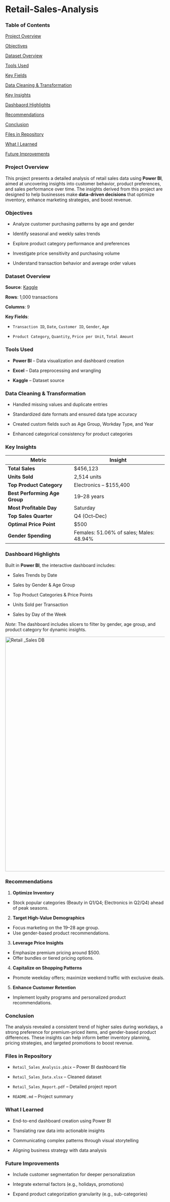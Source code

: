 # Retail-Sales-Analysis

### Table of Contents
[Project Overview](#project-overview)

[Objectives](#objectives)

[Dataset Overview](#dataset-overview)

[Tools Used](#tools-used)

[Key Fields](#key-fields)

[Data Cleaning & Transformation](#data-cleaning--transformation)

[Key Insights](#key-insights)

[Dashbaord Highlights](#dashboard-highlights)

[Recommendations](#recommendations)

[Conclusion](#conclusion)

[Files in Repository](#files-in-repository)

[What I Learned](#what-i-learned)

[Future Improvements](#future-improvements)


### Project Overview
This project presents a detailed analysis of retail sales data using **Power BI**, aimed at uncovering insights into customer behavior, product preferences, and sales performance over time. The insights derived from this project are designed to help businesses make **data-driven decisions** that optimize inventory, enhance marketing strategies, and boost revenue.


### Objectives
- Analyze customer purchasing patterns by age and gender

- Identify seasonal and weekly sales trends

- Explore product category performance and preferences

- Investigate price sensitivity and purchasing volume

- Understand transaction behavior and average order values


### Dataset Overview
**Source**: [Kaggle](https://www.kaggle.com/datasets/mohammadtalib786/retail-sales-dataset)

**Rows**: 1,000 transactions

**Columns**: 9


**Key Fields**:
- `Transaction ID`, `Date`, `Customer ID`, `Gender`, `Age`

- `Product Category`, `Quantity`, `Price per Unit`, `Total Amount`


### Tools Used
- **Power BI** – Data visualization and dashboard creation

- **Excel** – Data preprocessing and wrangling

- **Kaggle** – Dataset source


### Data Cleaning & Transformation
- Handled missing values and duplicate entries

- Standardized date formats and ensured data type accuracy

- Created custom fields such as Age Group, Workday Type, and Year

- Enhanced categorical consistency for product categories


### Key Insights
| Metric                        | Insight                                 |
| ----------------------------- | --------------------------------------- |
| **Total Sales**               | \$456,123                               |
| **Units Sold**                | 2,514 units                             |
| **Top Product Category**      | Electronics – \$155,400                 |
| **Best Performing Age Group** | 19–28 years                             |
| **Most Profitable Day**       | Saturday                                |
| **Top Sales Quarter**         | Q4 (Oct–Dec)                            |
| **Optimal Price Point**       | \$500                                   |
| **Gender Spending**           | Females: 51.06% of sales; Males: 48.94% |


### Dashboard Highlights
Built in **Power BI**, the interactive dashboard includes:

- Sales Trends by Date

- Sales by Gender & Age Group

- Top Product Categories & Price Points

- Units Sold per Transaction

- Sales by Day of the Week

*Note*: The dashboard includes slicers to filter by gender, age group, and product category for dynamic insights.

<img width="1380" height="741" alt="Retail _Sales DB" src="https://github.com/user-attachments/assets/c218e96a-21f0-4a20-9c47-35678354433f" />


### Recommendations
1. **Optimize Inventory**
- Stock popular categories (Beauty in Q1/Q4; Electronics in Q2/Q4) ahead of peak seasons.

2. **Target High-Value Demographics**
- Focus marketing on the 19–28 age group.
- Use gender-based product recommendations.
  
3. **Leverage Price Insights**
- Emphasize premium pricing around $500.
- Offer bundles or tiered pricing options.

4. **Capitalize on Shopping Patterns**
- Promote weekday offers; maximize weekend traffic with exclusive deals.

5. **Enhance Customer Retention**
- Implement loyalty programs and personalized product recommendations.


### Conclusion
The analysis revealed a consistent trend of higher sales during workdays, a strong preference for premium-priced items, and gender-based product differences. These insights can help inform better inventory planning, pricing strategies, and targeted promotions to boost revenue.


### Files in Repository
- `Retail_Sales_Analysis.pbix` – Power BI dashboard file

- `Retail_Sales_Data.xlsx` – Cleaned dataset

- `Retail_Sales_Report.pdf` – Detailed project report

- `README.md` – Project summary


### What I Learned
- End-to-end dashboard creation using Power BI

- Translating raw data into actionable insights

- Communicating complex patterns through visual storytelling

- Aligning business strategy with data analysis


### Future Improvements
- Include customer segmentation for deeper personalization

- Integrate external factors (e.g., holidays, promotions)

- Expand product categorization granularity (e.g., sub-categories)

